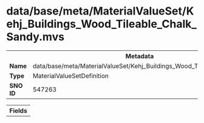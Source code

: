 <h1>data/base/meta/MaterialValueSet/Kehj_Buildings_Wood_Tileable_Chalk_Sandy.mvs</h1><table><tr><th colspan="100%">Metadata</th></tr><tr><td><b>Name</b></td><td>data/base/meta/MaterialValueSet/Kehj_Buildings_Wood_Tileable_Chalk_Sandy.mvs</td></tr><tr><td><b>Type</b></td><td>MaterialValueSetDefinition</td></tr><tr><td><b>SNO ID</b></td><td>547263</td></tr></table>

<table><tr><th colspan="100%">Fields</th></tr></table>

